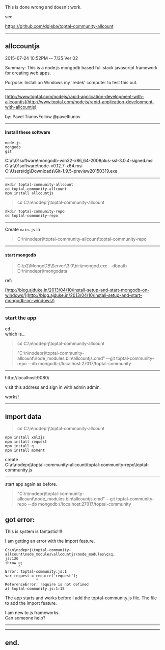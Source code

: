 
This is done wrong and doesn't work.

see

https://github.com/dgleba/toptal-community-allcount

---



## allccountjs

2015-07-24 10:52PM -- 7/25 Ver 02

Summary:
This is a node.js mongodb based full stack javascript framework for creating web apps.


Purpose: Install on Windows my 'redek' computer to test this out.
    
---


[http://www.toptal.com/nodejs/rapid-application-development-with-allcountjs](http://www.toptal.com/nodejs/rapid-application-development-with-allcountjs)

by:
Pavel TiunovFollow
@paveltiunov

---
####  Install these software

```
node.js  
mongodb
git
```

C:\n\01software\mongodb-win32-x86_64-2008plus-ssl-3.0.4-signed.msi  
C:\n\01software\node-v0.12.7-x64.msi  
C:\Users\dg\Downloads\Git-1.9.5-preview20150319.exe

---
  
	mkdir toptal-community-allcount  
	cd toptal-community-allcount  
	npm install allcountjs  


> cd C:\n\nodeprj\toptal-community-allcount

	mkdir toptal-community-repo
	cd toptal-community-repo

---

Create `main.js` in


> C:\n\nodeprj\toptal-community-allcount\toptal-community-repo


---

#### start mongodb


> C:\p2\MongoDB\Server\3.0\bin\mongod.exe   --dbpath C:\n\nodeprj\mongodata

ref:

[http://blog.ajduke.in/2013/04/10/install-setup-and-start-mongodb-on-windows/](http://blog.ajduke.in/2013/04/10/install-setup-and-start-mongodb-on-windows/)

---

### start the app

cd ..  
which is...  

> cd C:\n\nodeprj\toptal-community-allcount  

> "C:\n\nodeprj\toptal-community-allcount\node_modules\.bin\allcountjs.cmd" --git toptal-community-repo --db mongodb://localhost:27017/toptal-community


---
http://localhost:9080/

visit this address and sign in with admin admin.

works!

---
## import data ##

> cd C:\n\nodeprj\toptal-community-allcount  

	npm install xml2js
	npm install request
	npm install q
	npm install moment

create   
C:\n\nodeprj\toptal-community-allcount\toptal-community-repo\toptal-community.js  


---

start app again as before.

> "C:\n\nodeprj\toptal-community-allcount\node_modules\.bin\allcountjs.cmd" --git toptal-community-repo --db mongodb://localhost:27017/toptal-community


## got error:

This is system is fantastic!!!!

I am getting an error with the import feature.

	C:\n\nodeprj\toptal-community-allcount\node_modules\allcountjs\node_modules\q\q.
	js:126
	throw e;
	      ^
	Error: toptal-community.js:1
	var request = require('request');
	              ^
	ReferenceError: require is not defined
	at toptal-community.js:1:15

The app starts and works before I add the toptal-community.js file. The file to add the import feature.

I am new to js frameworks.  
Can someone help?

---

---


## end.





